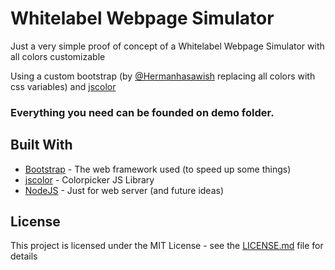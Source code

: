 # Whitelabel Webpage Simulator
Just a very simple proof of concept of a Whitelabel Webpage Simulator with all colors customizable

Using a custom bootstrap (by [@Hermanhasawish](https://medium.com/@Hermanhasawish/how-i-repainted-bootstrap-without-sass-d789f41aa74b) replacing all colors with css variables) and [jscolor](https://jscolor.com/)

### Everything you need can be founded on __demo__ folder.


## Built With

* [Bootstrap](https://getbootstrap.com/) - The web framework used (to speed up some things)
* [jscolor](https://jscolor.com/) - Colorpicker JS Library
* [NodeJS](https://nodejs.org/) - Just for web server (and future ideas)

## License

This project is licensed under the MIT License - see the [LICENSE.md](LICENSE.md) file for details